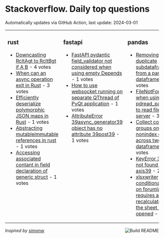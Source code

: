 # Stackoverflow. Daily top questions 

Automatically updates via GitHub Action, last update: <!-- date starts -->2024-03-01<!-- date ends -->


<table><tr><td valign="top" width="33%">

### rust
<!-- rust starts -->
* [Downcasting RcltAgt to RcltBgt if A  B](https://stackoverflow.com/questions/78080421/downcasting-rca-to-rcb-if-a-b) - 4 votes
* [When can an async operation exit in Rust](https://stackoverflow.com/questions/78084715/when-can-an-async-operation-exit-in-rust) - 3 votes
* [Efficiently deserialize polymorphic JSON maps in Rust](https://stackoverflow.com/questions/78084145/efficiently-deserialize-polymorphic-json-maps-in-rust) - 1 votes
* [Abstracting mutableimmutable references in rust](https://stackoverflow.com/questions/78085287/abstracting-mutable-immutable-references-in-rust) - 1 votes
* [Accessing associated contant in field declaration of generic struct](https://stackoverflow.com/questions/78082942/accessing-associated-contant-in-field-declaration-of-generic-struct) - 1 votes
<!-- rust ends -->
</td><td valign="top" width="34%">


### fastapi
<!-- fastapi starts -->
* [FastAPI  pydantic field_validator not considered when using empty Depends](https://stackoverflow.com/questions/78089139/fastapi-pydantic-field-validator-not-considered-when-using-empty-depends) - 1 votes
* [How to use websocket running on separate QThread of PyQt application](https://stackoverflow.com/questions/78086247/how-to-use-websocket-running-on-separate-qthread-of-pyqt-application) - 1 votes
* [AttributeError 39async_generator39 object has no attribute 39post39](https://stackoverflow.com/questions/78079908/attributeerror-async-generator-object-has-no-attribute-post) - 1 votes
<!-- fastapi ends -->
</td><td valign="top" width="34%">


### pandas
<!-- pandas starts -->
* [Removing duplicate subdataframes from a pandas dataframe](https://stackoverflow.com/questions/78082450/removing-duplicate-sub-dataframes-from-a-pandas-dataframe) - 4 votes
* [FileNotFoundError when using pdread_parquet to read file in FTP server](https://stackoverflow.com/questions/78084804/filenotfounderror-when-using-pd-read-parquet-to-read-file-in-ftp-server) - 3 votes
* [Collect common groups on nonindex column across two dataframes](https://stackoverflow.com/questions/78084763/collect-common-groups-on-non-index-column-across-two-dataframes) - 3 votes
* [KeyError 39706 not found in axis39](https://stackoverflow.com/questions/78081950/keyerror-706-not-found-in-axis) - 2 votes
* [xlsxwriter conditional format on forumla cell requires a manual recalculate when the sheet is opened](https://stackoverflow.com/questions/78081719/xlsxwriter-conditional-format-on-forumla-cell-requires-a-manual-recalculate-when) - 2 votes
<!-- pandas ends -->
</td></tr></table>

<a href="https://github.com/hp0404/hp0404/actions"><img src="https://github.com/hp0404/hp0404/workflows/Build%20README/badge.svg" align="right" alt="Build README"></a> <p>*Inspired by  [simonw](https://github.com/simonw/simonw)*</p>
